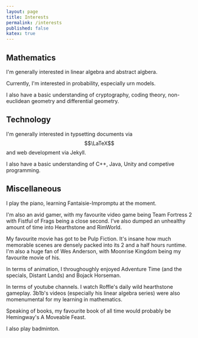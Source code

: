 ```yaml
---
layout: page
title: Interests
permalink: /interests
published: false
katex: true 
---
```


## Mathematics

I'm generally interested in linear algebra and abstract algbera. 

Currently, I'm interested in probability, especially urn models.

I also have a basic understanding of cryptography, coding theory, non-euclidean geometry and differential geometry.

## Technology

I'm generally interested in typsetting documents via $$\LaTeX$$ and web development via Jekyll.

I also have a basic understanding of C++, Java, Unity and competive programming.

## Miscellaneous

I play the piano, learning Fantaisie-Impromptu at the moment.

I'm also an avid gamer, with my favourite video game being Team Fortress 2 with Fistful of Frags being a close second. I've also dumped an unhealthy amount of time into Hearthstone and RimWorld.

My favourite movie has got to be Pulp Fiction. It's insane how much memorable scenes are densely packed into its 2 and a half hours runtime. I'm also a huge fan of Wes Anderson, with Moonrise Kingdom being my favourite movie of his. 

In terms of animation, I throughoughly enjoyed Adventure Time (and the specials, Distant Lands) and Bojack Horseman. 

In terms of youtube channels. I watch Roffle's daily wild hearthstone gameplay. 3b1b's videos (especially his linear algebra series) were also momenumental for my learning in mathematics.

Speaking of books, my favourite book of all time would probably be Hemingway's A Moveable Feast. 
 
I also play badminton.

